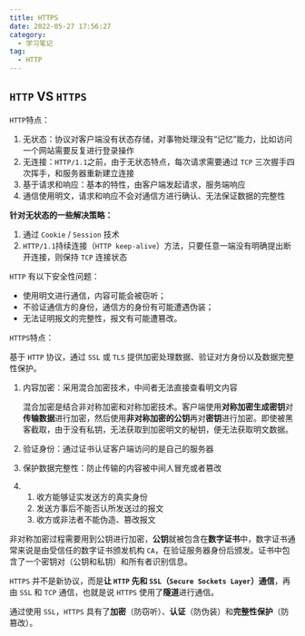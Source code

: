 ```yaml
---
title: HTTPS
date: 2022-05-27 17:56:27
category:
  - 学习笔记
tag:
  - HTTP
---
```


## `HTTP` VS `HTTPS`

`HTTP`特点：

1. 无状态：协议对客户端没有状态存储，对事物处理没有“记忆”能力，比如访问一个网站需要反复进行登录操作
2. 无连接：`HTTP/1.1`之前，由于无状态特点，每次请求需要通过 `TCP` 三次握手四次挥手，和服务器重新建立连接
3. 基于请求和响应：基本的特性，由客户端发起请求，服务端响应
4. 通信使用明文，请求和响应不会对通信方进行确认、无法保证数据的完整性

**针对无状态的一些解决策略：**

1. 通过 `Cookie` / `Session` 技术
2. `HTTP/1.1`持续连接（`HTTP keep-alive`）方法，只要任意一端没有明确提出断开连接，则保持 `TCP` 连接状态

`HTTP` 有以下安全性问题：

- 使用明文进行通信，内容可能会被窃听；
- 不验证通信方的身份，通信方的身份有可能遭遇伪装；
- 无法证明报文的完整性，报文有可能遭篡改。

`HTTPS`特点：

基于 `HTTP` 协议，通过 `SSL` 或 `TLS` 提供加密处理数据、验证对方身份以及数据完整性保护。

1. 内容加密：采用混合加密技术，中间者无法直接查看明文内容

   混合加密是结合非对称加密和对称加密技术。客户端使用**对称加密生成密钥**对**传输数据**进行加密，然后使用**非对称加密的公钥**再对**密钥**进行加密。即使被黑客截取，由于没有私钥，无法获取到加密明文的秘钥，便无法获取明文数据。

2. 验证身份：通过证书认证客户端访问的是自己的服务器

3. 保护数据完整性：防止传输的内容被中间人冒充或者篡改

4. 1. 收方能够证实发送方的真实身份
   2. 发送方事后不能否认所发送过的报文
   3. 收方或非法者不能伪造、篡改报文

非对称加密过程需要用到公钥进行加密，**公钥**就被包含在**数字证书**中，数字证书通常来说是由受信任的数字证书颁发机构 `CA`，在验证服务器身份后颁发。证书中包含了一个密钥对（公钥和私钥）和所有者识别信息。

`HTTPS` 并不是新协议，而是**让 `HTTP` 先和 `SSL`（`Secure Sockets Layer`）通信**，再由 `SSL` 和 `TCP` 通信，也就是说 `HTTPS` 使用了**隧道**进行通信。

通过使用 `SSL`，`HTTPS` 具有了**加密**（防窃听）、**认证**（防伪装）和**完整性保护**（防篡改）。
